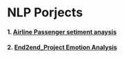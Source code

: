 # NLP Porjects
#### 1. [Airline Passenger setiment anaysis]()
#### 2. [End2end_Project Emotion Analysis]()